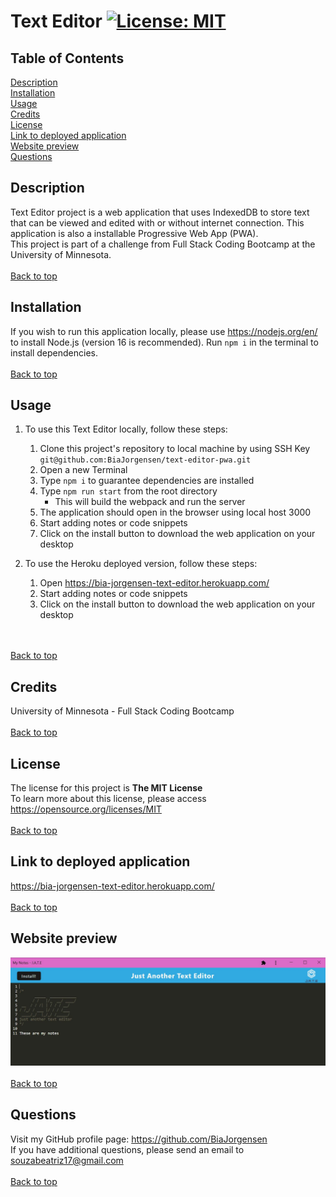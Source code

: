 # Text Editor [![License: MIT](https://img.shields.io/badge/License-MIT-yellow.svg)](https://opensource.org/licenses/MIT)

## Table of Contents
  [Description](#description)<br>
  [Installation](#installation)<br>
  [Usage](#usage)<br>
  [Credits](#credits)<br>
  [License](#license)<br>
  [Link to deployed application](#link-to-deployed-application)<br>
  [Website preview](#website-preview)<br>
  [Questions](#questions)<br>

## Description
Text Editor project is a web application that uses IndexedDB to store text that can be viewed and edited with or without internet connection. This application is also a installable Progressive Web App (PWA).\
This project is part of a challenge from Full Stack Coding Bootcamp at the University of Minnesota.
<br><br>
[Back to top](#text-editor-)


## Installation

If you wish to run this application locally, please use https://nodejs.org/en/ to install Node.js (version 16 is recommended).
Run `npm i` in the terminal to install dependencies.
<br><br>
[Back to top](#text-editor-)

## Usage
1. To use this Text Editor locally, follow these steps:
    1. Clone this project's repository to local machine by using SSH Key `git@github.com:BiaJorgensen/text-editor-pwa.git`
    1. Open a new Terminal
    1. Type `npm i` to guarantee dependencies are installed
    1. Type `npm run start` from the root directory
        * This will build the webpack and run the server
    1. The application should open in the browser using local host 3000
    1. Start adding notes or code snippets
    1. Click on the install button to download the web application on your desktop

1. To use the Heroku deployed version, follow these steps:
    1. Open https://bia-jorgensen-text-editor.herokuapp.com/
    1. Start adding notes or code snippets
    1. Click on the install button to download the web application on your desktop

<br><br>
[Back to top](#text-editor-)
 

## Credits

University of Minnesota - Full Stack Coding Bootcamp
<br><br>
[Back to top](#text-editor-)

## License

The license for this project is **The MIT License**<br>
To learn more about this license, please access https://opensource.org/licenses/MIT
<br><br>
[Back to top](#text-editor-)

## Link to deployed application

https://bia-jorgensen-text-editor.herokuapp.com/
<br><br>
[Back to top](#text-editor-)

## Website preview

<kbd>![Text-Editor-Homepage](./client/src/images/jate_homepage.JPG)</kbd>
<br><br>
[Back to top](#text-editor-)

## Questions
Visit my GitHub profile page: https://github.com/BiaJorgensen<br>
If you have additional questions, please send an email to souzabeatriz17@gmail.com
<br><br>
[Back to top](#text-editor-)